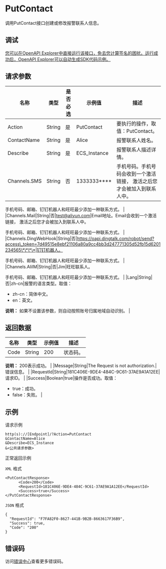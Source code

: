 # PutContact

调用PutContact接口创建或修改报警联系人信息。

## 调试

[您可以在OpenAPI Explorer中直接运行该接口，免去您计算签名的困扰。运行成功后，OpenAPI Explorer可以自动生成SDK代码示例。](https://api.aliyun.com/#product=Cms&api=PutContact&type=RPC&version=2019-01-01)

## 请求参数

|名称|类型|是否必选|示例值|描述|
|--|--|----|---|--|
|Action|String|是|PutContact|要执行的操作，取值：PutContact。 |
|ContactName|String|是|Alice|报警联系人姓名。 |
|Describe|String|是|ECS\_Instance|报警联系人描述详情。 |
|Channels.SMS|String|否|1333333\*\*\*\*|手机号码。手机号码会收到一个激活链接， 激活之后您才会被加入到联系人中。

 手机号码、邮箱、钉钉机器人和旺旺最少添加一种联系方式。 |
|Channels.Mail|String|否|test@aliyun.com|Email地址。Email会收到一个激活链接， 激活之后您才会被加入到联系人中。

 手机号码、邮箱、钉钉机器人和旺旺最少添加一种联系方式。 |
|Channels.DingWebHook|String|否|https://oapi.dingtalk.com/robot/send?access\_token=7d49515e8ebf21106a80a9cc4bb3d247771305d52fb15d6201234565\*\*\*\*|钉钉机器人。

 手机号码、邮箱、钉钉机器人和旺旺最少添加一种联系方式。 |
|Channels.AliIM|String|否|Jim|旺旺联系人。

 手机号码、邮箱、钉钉机器人和旺旺最少添加一种联系方式。 |
|Lang|String|否|zh-cn|报警的语言类型。取值：

 -   zh-cn：简体中文。
-   en：英文。

 **说明：** 如果不设置该参数，则自动按照账号归属地域自动识别。 |

## 返回数据

|名称|类型|示例值|描述|
|--|--|---|--|
|Code|String|200|状态码。

 **说明：** 200表示成功。 |
|Message|String|The Request is not authorization.|错误信息。 |
|RequestId|String|181C406E-9DE4-484C-9C61-37AE9A1A12EE|请求ID。 |
|Success|Boolean|true|操作是否成功。取值：

 -   true：成功。
-   false：失败。 |

## 示例

请求示例

```
http(s)://[Endpoint]/?Action=PutContact
&ContactName=Alice
&Describe=ECS_Instance
&<公共请求参数>
```

正常返回示例

`XML` 格式

```
<PutContactResponse>
      <Code>200</Code>
      <RequestId>181C406E-9DE4-484C-9C61-37AE9A1A12EE</RequestId>
      <Success>true</Success>
</PutContactResponse>
```

`JSON` 格式

```
{
  "RequestId": "F7FA82F0-8627-441B-9B2B-8663617F36B9",
  "Success": true,
  "Code": "200"
}
```

## 错误码

访问[错误中心](https://error-center.aliyun.com/status/product/Cms)查看更多错误码。

